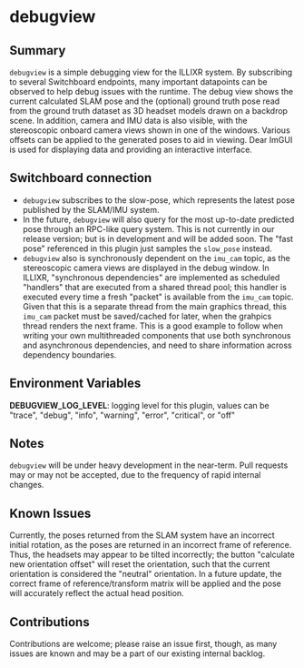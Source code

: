 # debugview

## Summary

`debugview` is a simple debugging view for the ILLIXR system. By subscribing to several Switchboard endpoints, many important datapoints can be observed to help debug issues with the runtime. The debug view shows the current calculated SLAM pose and the (optional) ground truth pose read from the ground truth dataset as 3D headset models drawn on a backdrop scene. In addition, camera and IMU data is also visible, with the stereoscopic onboard camera views shown in one of the windows. Various offsets can be applied to the generated poses to aid in viewing. Dear ImGUI is used for displaying data and providing an interactive interface.

## Switchboard connection

- `debugview` subscribes to the slow-pose, which represents the latest pose published by the SLAM/IMU system.
- In the future, `debugview` will also query for the most up-to-date predicted pose through an RPC-like query system. This is not currently in our release version; but is in development and will be added soon. The "fast pose" referenced in this plugin just samples the `slow_pose` instead.
- `debugview` also is synchronously dependent on the `imu_cam` topic, as the stereoscopic camera views are displayed in the debug window. In ILLIXR, "synchronous dependencies" are implemented as scheduled "handlers" that are executed from a shared thread pool; this handler is executed every time a fresh "packet" is available from the `imu_cam` topic. Given that this is a separate thread from the main graphics thread, this `imu_cam` packet must be saved/cached for later, when the grahpics thread renders the next frame. This is a good example to follow when writing your own multithreaded components that use both synchronous and asynchronous dependencies, and need to share information across dependency boundaries.

## Environment Variables

**DEBUGVIEW_LOG_LEVEL**: logging level for this plugin, values can be "trace", "debug", "info", "warning", "error", "critical", or "off"

## Notes

`debugview` will be under heavy development in the near-term. Pull requests may or may not be accepted, due to the frequency of rapid internal changes.

## Known Issues

Currently, the poses returned from the SLAM system have an incorrect initial rotation, as the poses are returned in an incorrect frame of reference. Thus, the headsets may appear to be tilted incorrectly; the button "calculate new orientation offset" will reset the orientation, such that the current orientation is considered the "neutral" orientation. In a future update, the correct frame of reference/transform matrix will be applied and the pose will accurately reflect the actual head position.

## Contributions

Contributions are welcome; please raise an issue first, though, as many issues are known and may be a part of our existing internal backlog.
